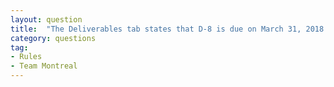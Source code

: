 ```yaml
---
layout: question
title:  "The Deliverables tab states that D-8 is due on March 31, 2018. However, this includes the as-built drawings and specifications. Are we required to submit our as-built drawings before construction in Dezhou commences?"
category: questions
tag:
- Rules
- Team Montreal
---
```


